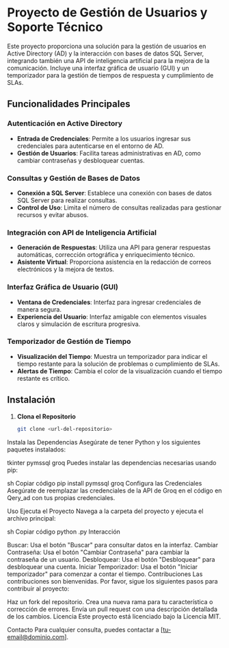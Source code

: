 # Proyecto de Gestión de Usuarios y Soporte Técnico

Este proyecto proporciona una solución para la gestión de usuarios en Active Directory (AD) y la interacción con bases de datos SQL Server, integrando también una API de inteligencia artificial para la mejora de la comunicación. Incluye una interfaz gráfica de usuario (GUI) y un temporizador para la gestión de tiempos de respuesta y cumplimiento de SLAs.

## Funcionalidades Principales

### Autenticación en Active Directory
- **Entrada de Credenciales**: Permite a los usuarios ingresar sus credenciales para autenticarse en el entorno de AD.
- **Gestión de Usuarios**: Facilita tareas administrativas en AD, como cambiar contraseñas y desbloquear cuentas.

### Consultas y Gestión de Bases de Datos
- **Conexión a SQL Server**: Establece una conexión con bases de datos SQL Server para realizar consultas.
- **Control de Uso**: Limita el número de consultas realizadas para gestionar recursos y evitar abusos.

### Integración con API de Inteligencia Artificial
- **Generación de Respuestas**: Utiliza una API para generar respuestas automáticas, corrección ortográfica y enriquecimiento técnico.
- **Asistente Virtual**: Proporciona asistencia en la redacción de correos electrónicos y la mejora de textos.

### Interfaz Gráfica de Usuario (GUI)
- **Ventana de Credenciales**: Interfaz para ingresar credenciales de manera segura.
- **Experiencia del Usuario**: Interfaz amigable con elementos visuales claros y simulación de escritura progresiva.

### Temporizador de Gestión de Tiempo
- **Visualización del Tiempo**: Muestra un temporizador para indicar el tiempo restante para la solución de problemas o cumplimiento de SLAs.
- **Alertas de Tiempo**: Cambia el color de la visualización cuando el tiempo restante es crítico.

## Instalación

1. **Clona el Repositorio**
   ```sh
   git clone <url-del-repositorio>
Instala las Dependencias Asegúrate de tener Python y los siguientes paquetes instalados:

tkinter
pymssql
groq
Puedes instalar las dependencias necesarias usando pip:

sh
Copiar código
pip install pymssql groq
Configura las Credenciales Asegúrate de reemplazar las credenciales de la API de Groq en el código en Qery_ad con tus propias credenciales.

Uso
Ejecuta el Proyecto Navega a la carpeta del proyecto y ejecuta el archivo principal:

sh
Copiar código
python <nombre-del-archivo>.py
Interacción

Buscar: Usa el botón "Buscar" para consultar datos en la interfaz.
Cambiar Contraseña: Usa el botón "Cambiar Contraseña" para cambiar la contraseña de un usuario.
Desbloquear: Usa el botón "Desbloquear" para desbloquear una cuenta.
Iniciar Temporizador: Usa el botón "Iniciar temporizador" para comenzar a contar el tiempo.
Contribuciones
Las contribuciones son bienvenidas. Por favor, sigue los siguientes pasos para contribuir al proyecto:

Haz un fork del repositorio.
Crea una nueva rama para tu característica o corrección de errores.
Envía un pull request con una descripción detallada de los cambios.
Licencia
Este proyecto está licenciado bajo la Licencia MIT.

Contacto
Para cualquier consulta, puedes contactar a [tu-email@dominio.com].

